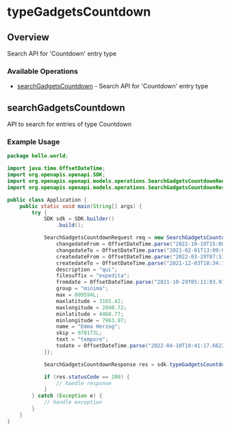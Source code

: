 # typeGadgetsCountdown

## Overview

Search API for 'Countdown' entry type

### Available Operations

* [searchGadgetsCountdown](#searchgadgetscountdown) - Search API for 'Countdown' entry type

## searchGadgetsCountdown

API to search for entries of type Countdown

### Example Usage

```java
package hello.world;

import java.time.OffsetDateTime;
import org.openapis.openapi.SDK;
import org.openapis.openapi.models.operations.SearchGadgetsCountdownRequest;
import org.openapis.openapi.models.operations.SearchGadgetsCountdownResponse;

public class Application {
    public static void main(String[] args) {
        try {
            SDK sdk = SDK.builder()
                .build();

            SearchGadgetsCountdownRequest req = new SearchGadgetsCountdownRequest() {{
                changedateFrom = OffsetDateTime.parse("2022-10-19T15:08:58.907Z");
                changedateTo = OffsetDateTime.parse("2021-02-01T13:09:02.595Z");
                createdateFrom = OffsetDateTime.parse("2022-03-29T07:53:10.726Z");
                createdateTo = OffsetDateTime.parse("2021-12-03T18:34:18.310Z");
                description = "qui";
                filesuffix = "expedita";
                fromdate = OffsetDateTime.parse("2021-10-29T05:11:03.916Z");
                group = "minima";
                max = 809594L;
                maxlatitude = 3165.42;
                maxlongitude = 2040.72;
                minlatitude = 4468.77;
                minlongitude = 7963.97;
                name = "Emma Herzog";
                skip = 978173L;
                text = "tempore";
                todate = OffsetDateTime.parse("2022-04-10T10:41:17.662Z");
            }};            

            SearchGadgetsCountdownResponse res = sdk.typeGadgetsCountdown.searchGadgetsCountdown(req);

            if (res.statusCode == 200) {
                // handle response
            }
        } catch (Exception e) {
            // handle exception
        }
    }
}
```
